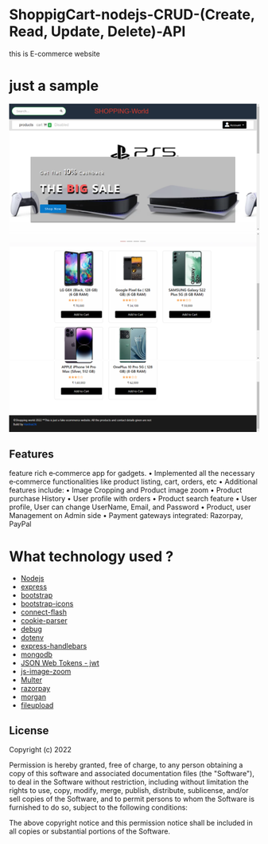# ShoppigCart-nodejs-CRUD-(Create, Read, Update, Delete)-API
this is E-commerce website




# just a sample 

![alt text](/public/images/SHOPPING-world-1.png)
![alt text](/public/images/SHOPPING-world-2.png)
![alt text](/public/images/SHOPPING-world-3.png)
## Features
feature rich e‑commerce app for gadgets.
• Implemented all the necessary e‑commerce functionalities like product listing, cart, orders, etc
• Additional features include:
• Image Cropping and Product image zoom
• Product purchase History
• User profile with orders
• Product search feature
• User profile, User can change UserName, Email, and Password
• Product, user Management on Admin side
• Payment gateways integrated: Razorpay, PayPal


# What technology used ?
- [Nodejs](https://nodejs.org/en/)
- [express](https://expressjs.com/)
- [bootstrap](https://getbootstrap.com/)
- [bootstrap-icons](https://getbootstrap.com/)
- [connect-flash](https://www.npmjs.com/package/connect-flash)
- [cookie-parser](https://www.npmjs.com/package/cookie-parser)
- [ debug](https://www.npmjs.com/package/debug)
- [dotenv](https://www.npmjs.com/package/dotenv)
- [express-handlebars](https://www.npmjs.com/package/express-handlebars)
- [mongodb](https://www.mongodb.com/cloud/atlas/lp/try2?utm_source=google&utm_campaign=gs_apac_india_search_core_brand_atlas_desktop&utm_term=mongodb&utm_medium=cpc_paid_search&utm_ad=e&utm_ad_campaign_id=12212624347&adgroup=115749713423&gclid=Cj0KCQjw2_OWBhDqARIsAAUNTTEdcnuSkPl4gy5S5_PxarXLYdMxsWw_F2ouJTMuml64fyWwg6xxUOYaAqruEALw_wcB)
- [JSON Web Tokens - jwt](https://jwt.io/introduction)
- [js-image-zoom](https://www.npmjs.com/package/js-image-zoom)
- [Multer](https://www.npmjs.com/package/multer)
- [razorpay](https://razorpay.com/)
- [morgan](https://www.npmjs.com/package/morgan)
- [fileupload](https://www.npmjs.com/package/express-fileupload)

## License



Copyright (c) 2022 

Permission is hereby granted, free of charge, to any person obtaining a copy
of this software and associated documentation files (the "Software"), to deal
in the Software without restriction, including without limitation the rights
to use, copy, modify, merge, publish, distribute, sublicense, and/or sell
copies of the Software, and to permit persons to whom the Software is
furnished to do so, subject to the following conditions:

The above copyright notice and this permission notice shall be included in
all copies or substantial portions of the Software.
